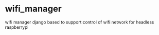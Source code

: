 # wifi_manager
wifi manager django based to support control of wifi network for headless raspberrypi

